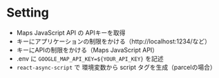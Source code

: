 # Setting

- Maps JavaScript API の APIキーを取得
- キーにアプリケーションの制限をかける（http://localhost:1234/など）
- キーにAPIの制限をかける（Maps JavaScript API）
- .env に `GOOGLE_MAP_API_KEY=${YOUR_API_KEY}` を記述
- `react-async-script` で 環境変数から script タグを生成（parcelの場合）
